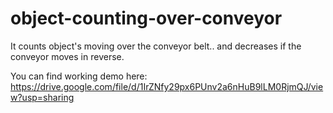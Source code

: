 # object-counting-over-conveyor

It counts object's moving over the conveyor belt.. and decreases if the conveyor moves in reverse.

You can find working demo here:
https://drive.google.com/file/d/1IrZNfy29px6PUnv2a6nHuB9lLM0RjmQJ/view?usp=sharing
